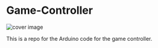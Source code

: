 # Game-Controller

![cover image](https://user-images.githubusercontent.com/63668258/169067028-8e88fc0c-6da4-4b2a-9853-93ef83b16270.jpg)

This is a repo for the Arduino code for the game controller.
